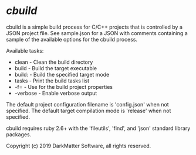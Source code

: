 *cbuild*
===

cbuild is a simple build process for C/C++ projects that is controlled by a JSON project file.
See sample.json for a JSON with comments containing a sample of the available options for the
cbuild process.

Available tasks:
* clean - Clean the build directory
* build - Build the target executable
* build:<mode> - Build the specified target mode
* tasks - Print the build tasks list
* -f=<filename> - Use <filename> for the build project properties
* -verbose - Enable verbose output

The default project configuration filename is 'config.json' when not specified.
The default target compilation mode is 'release' when not specified.

cbuild requires ruby 2.6+ with the 'fileutils', 'find', and 'json' standard library packages.

Copyright (c) 2019 DarkMatter Software, all rights reserved.
